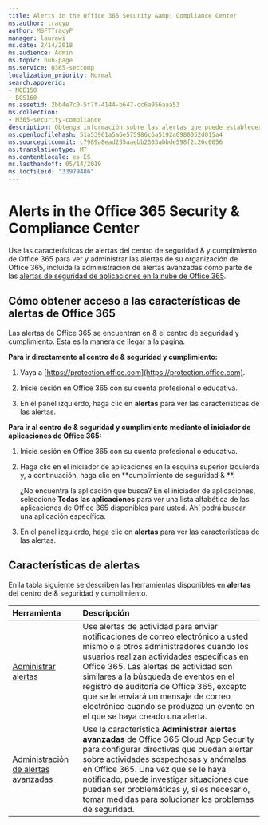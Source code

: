 ```yaml
---
title: Alerts in the Office 365 Security &amp; Compliance Center
ms.author: tracyp
author: MSFTTracyP
manager: laurawi
ms.date: 2/14/2018
ms.audience: Admin
ms.topic: hub-page
ms.service: O365-seccomp
localization_priority: Normal
search.appverid:
- MOE150
- BCS160
ms.assetid: 2bb4e7c0-5f7f-4144-b647-cc6a956aaa53
ms.collection:
- M365-security-compliance
description: Obtenga información sobre las alertas que puede establecer para ayudar con la seguridad en Office 365.
ms.openlocfilehash: 51a53961a5a6e575986c6a5192a6980052d015a4
ms.sourcegitcommit: c7989a8ead235aaebb2503abbde598f2c26c0056
ms.translationtype: MT
ms.contentlocale: es-ES
ms.lasthandoff: 05/14/2019
ms.locfileid: "33979486"
---
```

# <a name="alerts-in-the-office-365-security-amp-compliance-center"></a>Alerts in the Office 365 Security &amp; Compliance Center

Use las características de alertas del centro de seguridad &amp; y cumplimiento de Office 365 para ver y administrar las alertas de su organización de Office 365, incluida la administración de alertas avanzadas como parte de las [alertas de seguridad de aplicaciones en la nube de Office 365](office-365-cas-overview.md).
  
## <a name="how-to-get-to-the-office-365-alerts-features"></a>Cómo obtener acceso a las características de alertas de Office 365

Las alertas de Office 365 se encuentran en &amp; el centro de seguridad y cumplimiento. Esta es la manera de llegar a la página.
  
 **Para ir directamente al centro de &amp; seguridad y cumplimiento:**
  
1. Vaya a [https://protection.office.com](https://protection.office.com).
    
2. Inicie sesión en Office 365 con su cuenta profesional o educativa. 
    
3. En el panel izquierdo, haga clic en **alertas** para ver las características de las alertas. 
    
 **Para ir al centro de &amp; seguridad y cumplimiento mediante el iniciador de aplicaciones de Office 365:**
  
1. Inicie sesión en Office 365 con su cuenta profesional o educativa. 
    
2. Haga clic en el iniciador de aplicaciones en la esquina superior izquierda y, a continuación, haga clic en **cumplimiento de seguridad &amp; **.
    
    ¿No encuentra la aplicación que busca? En el iniciador de aplicaciones, seleccione **Todas las aplicaciones** para ver una lista alfabética de las aplicaciones de Office 365 disponibles para usted. Ahí podrá buscar una aplicación específica. 
    
3. En el panel izquierdo, haga clic en **alertas** para ver las características de las alertas. 
    
## <a name="alerts-features"></a>Características de alertas

En la tabla siguiente se describen las herramientas disponibles en **alertas** del centro de &amp; seguridad y cumplimiento. 
  
|**Herramienta**|**Descripción**|
|:-----|:-----|
|[Administrar alertas](create-activity-alerts.md) <br/> |Use alertas de actividad para enviar notificaciones de correo electrónico a usted mismo o a otros administradores cuando los usuarios realizan actividades específicas en Office 365. Las alertas de actividad son similares a la búsqueda de eventos en el registro de auditoría de Office 365, excepto que se le enviará un mensaje de correo electrónico cuando se produzca un evento en el que se haya creado una alerta.  <br/> |
|[Administración de alertas avanzadas](https://docs.microsoft.com/cloud-app-security/what-is-cloud-app-security) <br/> |Use la característica **Administrar alertas avanzadas** de Office 365 Cloud App Security para configurar directivas que puedan alertar sobre actividades sospechosas y anómalas en Office 365. Una vez que se le haya notificado, puede investigar situaciones que puedan ser problemáticas y, si es necesario, tomar medidas para solucionar los problemas de seguridad.  <br/> |
   

